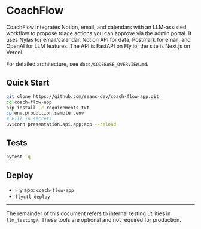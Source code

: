 # CoachFlow

CoachFlow integrates Notion, email, and calendars with an LLM-assisted workflow to propose triage actions you can approve via the admin portal. It uses Nylas for email/calendar, Notion API for data, Postmark for email, and OpenAI for LLM features. The API is FastAPI on Fly.io; the site is Next.js on Vercel.

For detailed architecture, see `docs/CODEBASE_OVERVIEW.md`.

## Quick Start

```bash
git clone https://github.com/seanc-dev/coach-flow-app.git
cd coach-flow-app
pip install -r requirements.txt
cp env.production.sample .env
# Fill in secrets
uvicorn presentation.api.app:app --reload
```

## Tests

```bash
pytest -q
```

## Deploy

- Fly app: `coach-flow-app`
- `flyctl deploy`

---

The remainder of this document refers to internal testing utilities in `llm_testing/`. These tools are optional and not required for production.

